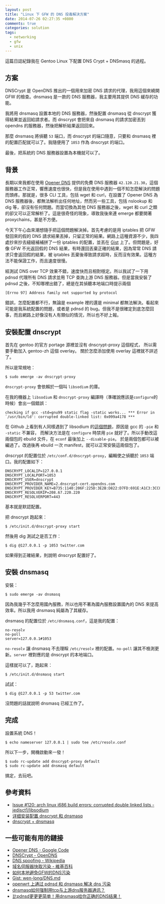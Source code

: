 ```yaml
---
layout: post
title: "Linux 下 GFW 的 DNS 投毒解決方案"
date: 2014-07-26 02:27:35 +0800
comments: true
categories: solution
tags:
  - networking
  - gfw
  - unix
---
```


這篇日誌紀錄我在 Gentoo Linux 下配置 DNS Crypt + DNSmasq 的過程。

## 方案

DNSCrypt 是 OpenDNS 推出的一個用來加密 DNS 請求的代理，我用這個來繞開 GFW 的檢查。dnsmasq 是一款的 DNS 服務器，我主要用其提供 DNS 緩存的功能。

我將用 dnsmasq 設置本地的 DNS 服務器，然後配置 dnsmasq 從 dnscrypt 獲得結果並返回給請求者。而 dnscrypt 會把來自 dnsmasq 的請求加密丟到 opendns 的服務器，然後把解析結果返回回來。

那麼 dnsmasq 將偵聽 `53` 端口，而 dnscrypt 的端口隨意，只要和 dnsmasq 裡的配置匹配就可以了。我隨便用了 `1053` 作為 dnscrypt 的端口。

最後，把系統的 DNS 服務器設置為本機就可以了。

<!-- more -->

## 背景

長期以來我都在使用 [Opener DNS](https://code.google.com/p/openerdns/) 提供的免費 DNS 服務器
`42.120.21.30`，這個服務器工作正常，響應速度也很快，但是我在使用中遇到一個不知怎麼解決的問題而頭疼。那就是，很多 CLI 工具，包括
wget 和 curl，在設置了 Opener DNS 為 DNS 服務器後，都無法解析出任何地址，然而另一些工具，包括 nslookup 和
dig 等，卻沒有任何問題。而當切換為其他 DNS 服務器之後，wget 和 curl
之類的卻又可以正常解析了。這是很奇怪的現象，導致我後來連 emerge 都要開著 proxychains，甚是不方便。


今天下午心血來潮想隨手把這個問題解決掉。首先考慮的是用 iptables 把 GFW 發回來的假的 DNS
請求結果丟掉，只留正常的結果。網路上這種資源不少，我四處抄來抄去縫縫補補拼了一份 iptables 的配置，並丟在
[Gist](https://gist.github.com/shouya/c798a3aa7fb9a2a9b7fa) 上了。但問題是，好像 GFW
不光返回假的 DNS 結果，有時還回丟棄正確的結果，因為常常 DNS 請求只會返回假的結果，被 iptables
丟棄後導致請求超時，反而沒有效果。這種方法不能保證工作，而且速度很慢。

經測試 DNS over TCP 效果不錯，速度快而且相對穩定。所以我試了一下用 pdnsd 代理所有 DNS 請求並用 TCP 查詢上游 DNS
服務器。但是當我安裝了 pdnsd 之後，不知哪裡出錯了，總是在其偵聽本地端口時提示兩個

    [Errno 97] Address family not supported by protocol

錯誤，怎麼配置都不行，無論是 example 裡的還是 minimal 都無法解決。看起來可能是我系統配置的問題，或者是 pdnsd 的
bug。但我不是很確定到底怎麼回事，而且網路上好像沒有人有類似的情況，所以也不好上報。

## 安裝配置 dnscrypt

首先在 gentoo 的官方 portage 源裡並沒有 dnscrypt-proxy 這個程式， 所以需要手動加入 gentoo-zh 這個
overlay。 關於怎麼添加使用 overlay 這裡就不詳述了。

所以是常規地：

    $ sudo emerge -av dnscrypt-proxy

`dnscrypt-proxy` 會依賴於一個叫 `libsodium` 的庫。

在我的機器上 `libsodium` 和 `dnscrypt-proxy` 編譯時（準確說應該是`configure`的時候）會出一個錯誤：

    checking if gcc -std=gnu99 static flag -static works... *** Error in `/usr/bin/ld': corrupted double-linked list: 0x099a4178 ***

在 Github 上看到有人同樣遇到了 libsodium 的[這個問題](https://github.com/jedisct1/libsodium/issues/120)，原因是 gcc 的 `-pie` 和 `-static` 不兼容，
而解決方法是在 `configure` 時禁用 `pie` 就好了。所以手動改這兩個包的 ebuild 文件，在 `econf` 最後加上 `--disable-pie`。
於是兩個包都可以被編過了。改過後再 ebuild 一次 manifest，就可以正常安裝這兩個包了。

dnscrypt 的配置位於 `/etc/conf.d/dnscrypt-proxy`，編輯使之偵聽於 `1053` 端口。我的配置如下：

    DNSCRYPT_LOCALIP=127.0.0.1
    DNSCRYPT_LOCALPORT=1053
    DNSCRYPT_USER=dnscrypt
    DNSCRYPT_PROVIDER_NAME=2.dnscrypt-cert.opendns.com
    DNSCRYPT_PROVIDER_KEY=B735:1140:206F:225D:3E2B:D822:D7FD:691E:A1C3:3CC8:D666:8D0C:BE04:BFAB:CA43:FB79
    DNSCRYPT_RESOLVERIP=208.67.220.220
    DNSCRYPT_RESOLVERPORT=443

基本就是默認配置。

把 dnscrypt 跑起來：

    $ /etc/init.d/dnscrypt-proxy start

然後用 dig 測試之是否工作：

    $ dig @127.0.0.1 -p 1053 twitter.com

如果得到正確結果，則說明 dnscrypt 配置好了。


## 安裝 dnsmasq

安裝：

    $ sudo emerge -av dnsmasq

因為我幾乎不怎麼用國內服務，所以也用不著為國內服務設置國內的 DNS 來提高效率。所以我用 dnsmasq 純屬為了其緩存。

dnsmasq 的配置位於 `/etc/dnsmasq.conf`，這是我的配置：

    no-resolv
    no-poll
    server=127.0.0.1#1053

`no-resolv` 讓 dnsmasq 不去理睬 `/etc/resolv` 裡的配置。`no-poll` 讓其不檢測更新。`server` 裡對應的是 dnscrypt 的本地端口。

這樣就可以了，跑起來：

    $ /etc/init.d/dnsmasq start

試試：

    $ dig @127.0.0.1 -p 53 twitter.com

沒問題的話就說明 dnsmasq 已經工作了。

## 完成

設置系統 DNS！

    $ echo nameserver 127.0.0.1 | sudo tee /etc/resolv.conf


所以下一步，開機啟動來一發！

    $ sudo rc-update add dnscrypt-proxy default
    $ sudo rc-update add dnsmasq default

搞定，去玩吧。

## 參考資料

* [Issue #120: arch linux i686 build errors: corrupted double linked lists - jedisct1/libsodium](https://github.com/jedisct1/libsodium/issues/120)
* [详细安装配置 dnscrypt 和 dnsmasq](http://blog.sina.com.cn/s/blog_656126b20101ia39.html)
* [dnscrypt + dnsmasq](http://lilydjwg.is-programmer.com/2012/11/10/dnscrypt-dnsmasq.36288.html)


## 一些可能有用的鏈接

* [Opener DNS - Google Code](https://code.google.com/p/openerdns/)
* [DNSCrypt - OpenDNS](http://www.opendns.com/about/innovations/dnscrypt/)
* [DNS spoofing - Wikipedia](http://en.wikipedia.org/wiki/DNS_spoofing)
* [域名伺服器快取污染 - 維基百科](http://zh.wikipedia.org/wiki/%E5%9F%9F%E5%90%8D%E6%9C%8D%E5%8A%A1%E5%99%A8%E7%BC%93%E5%AD%98%E6%B1%A1%E6%9F%93#.E4.B8.AD.E5.9B.BD.E9.98.B2.E7.81.AB.E9.95.B7.E5.9F.8E)
* [如何本地避免GFW的DNS污染](http://igfw.net/archives/10890)
* [Gist: wen-long/DNS.md](https://gist.github.com/wen-long/9580811)
* [openwrt 上通过 pdnsd 和 dnsmasq 解决 dns 污染](https://wido.me/sunteya/use-openwrt-resolve-gfw-dns-spoofing)
* [dnsmasq如何强制用tcp与上游dns服务器通讯？](http://www.v2ex.com/t/75568)
* [比pdnsd更更更简单！用dnsmasq给你正确的DNS结果！](http://mariotaku.wordpress.com/2011/09/18/use-dnsmasq-easier-than-pdnsd/)
